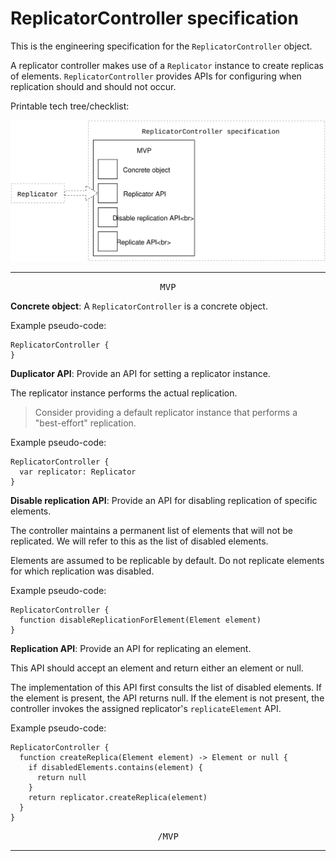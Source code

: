 # ReplicatorController specification

This is the engineering specification for the `ReplicatorController` object.

A replicator controller makes use of a `Replicator` instance to create replicas of elements. `ReplicatorController` provides APIs for configuring when replication should and should not occur.

Printable tech tree/checklist:

![](../_assets/ReplicatorControllerTechTree.svg)

---

<p style="text-align:center"><tt>MVP</tt></p>

**Concrete object**: A `ReplicatorController` is a concrete object.

Example pseudo-code:

    ReplicatorController {
    }

**Duplicator API**: Provide an API for setting a replicator instance.

The replicator instance performs the actual replication.

> Consider providing a default replicator instance that performs a "best-effort" replication.

Example pseudo-code:

    ReplicatorController {
      var replicator: Replicator
    }

**Disable replication API**: Provide an API for disabling replication of specific elements.

The controller maintains a permanent list of elements that will not be replicated. We will refer to this as the list of disabled elements.

Elements are assumed to be replicable by default. Do not replicate elements for which replication was disabled.

Example pseudo-code:

    ReplicatorController {
      function disableReplicationForElement(Element element)
    }

**Replication API**: Provide an API for replicating an element.

This API should accept an element and return either an element or null.

The implementation of this API first consults the list of disabled elements. If the element is present, the API returns null. If the element is not present, the controller invokes the assigned replicator's `replicateElement` API.

Example pseudo-code:

    ReplicatorController {
      function createReplica(Element element) -> Element or null {
        if disabledElements.contains(element) {
          return null
        }
        return replicator.createReplica(element)
      }
    }

<p style="text-align:center"><tt>/MVP</tt></p>

---

